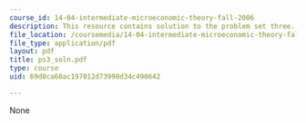 ```yaml
---
course_id: 14-04-intermediate-microeconomic-theory-fall-2006
description: This resource contains solution to the problem set three.
file_location: /coursemedia/14-04-intermediate-microeconomic-theory-fall-2006/69d8ca60ac197012d73998d34c490642_ps3_soln.pdf
file_type: application/pdf
layout: pdf
title: ps3_soln.pdf
type: course
uid: 69d8ca60ac197012d73998d34c490642

---
```

None